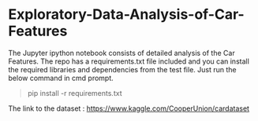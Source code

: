 # Exploratory-Data-Analysis-of-Car-Features

The Jupyter ipython notebook consists of detailed analysis of the Car Features.
The repo has a requirements.txt file included and you can install the required libraries and dependencies from the test file.
Just run the below command in cmd prompt.
> pip install -r requirements.txt

The link to the dataset : https://www.kaggle.com/CooperUnion/cardataset
